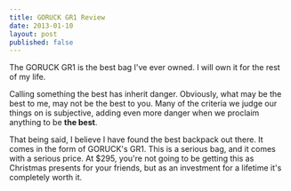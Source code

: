```yaml
---
title: GORUCK GR1 Review
date: 2013-01-10
layout: post
published: false
---
```


The GORUCK GR1 is the best bag I've ever owned. I will own it for the rest of my life. 

Calling something the best has inherit danger. Obviously, what may be the best to me, may not be the best to you. Many of the criteria we judge our things on is subjective, adding even more danger when we proclaim anything to be **the best**. 

That being said, I believe I have found the best backpack out there. It comes in the form of GORUCK's GR1. This is a serious bag, and it comes with a serious price. At $295, you're not going to be getting this as Christmas presents for your friends, but as an investment for a lifetime it's completely worth it. 